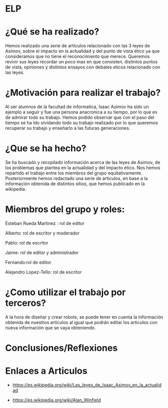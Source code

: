 # ELP

# ¿Qué se ha realizado?
Hemos realizado una serie de articulos relacionado con las 3 leyes de Asimov, sobre el impacto en la actualidad y del punto de vista ético ya que consideramos que no tiene el reconocimiento que merece. Queremos revivir sus leyes recordar un poco mas en que consisten, distintos puntos de vista, opiniones y distintos ensayos con debates eticos relacionado con las leyes.

# ¿Motivación para realizar el trabajo?
Al ser alumnos de la facultad de informatica, Isaac Asimov ha sido un ejemplo a seguir y fue una persona anacronica a su tiempo, por lo que es de admirar todo su trabajo. Hemos podido observar que con el paso del tiempo se ha ido olvidando todo su trabajo realizado por lo que queremos recuperar su trabajo y enseñarlo a las futuras generaciones.

# ¿Que se ha hecho?
Se ha buscado y recopilado información acerca de las leyes de Asimov, de los problemas que plantea en la actualidad y del impacto ético. Nos hemos repartido el trabajo entre los miembros del grupo equitativamente. Posteriormente hemos redactado una serie de articulos, en base a la información obtenida de distintos sitios, que hemos publicado en la wikipedia.

# Miembros del grupo y roles:
Esteban Rueda Martinez : rol de editor


Alberto: rol de escritor y moderador


Pablo: rol de escritor


Jaime: rol de editor y administrador


Fernando:rol de editor


Alejandro Lopez-Tello: rol de escritor


# ¿Como utilizar el trabajo por terceros?
A la hora de diseñar y crear robots, se puede tener en cuenta la información obtenida de nuestros articulos al igual que podrán editar los articulos con nueva información que se vaya obteniendo.

# Conclusiones/Reflexiones

# Enlaces a Articulos

* https://es.wikipedia.org/wiki/Las_leyes_de_Isaac_Asimov_en_la_actualidad

* https://es.wikipedia.org/wiki/Alan_Winfield
